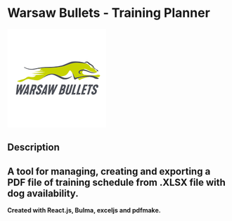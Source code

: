 # Warsaw Bullets - Training Planner

![Logo Warsaw Bullets](https://raw.githubusercontent.com/MiKoKappa/warsawbullets_traning_helper/main/src/bullets.png)

## Description

A tool for managing, creating and exporting a PDF file of training schedule from .XLSX file with dog availability.
---
**Created with React.js, Bulma, exceljs and pdfmake.**
